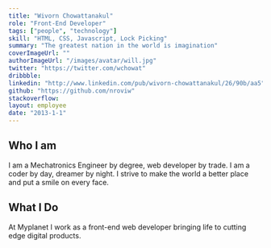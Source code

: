 ```yaml
---
title: "Wivorn Chowattanakul"
role: "Front-End Developer"
tags: ["people", "technology"]
skill: "HTML, CSS, Javascript, Lock Picking"
summary: "The greatest nation in the world is imagination"
coverImageUrl: ""
authorImageUrl: "/images/avatar/will.jpg"
twitter: "https://twitter.com/wchowat"
dribbble:
linkedin: "http://www.linkedin.com/pub/wivorn-chowattanakul/26/90b/aa5"
github: "https://github.com/nroviw"
stackoverflow:
layout: employee
date: "2013-1-1"
---
```


## Who I am

I am a Mechatronics Engineer by degree, web developer by trade. I am a coder by day, dreamer by night. I strive to make the world a better place and put a smile on every face. 

## What I Do

At Myplanet I work as a front-end web developer bringing life to cutting edge digital products.
